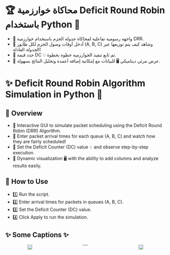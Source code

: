 # 🏆 محاكاة خوارزمية Deficit Round Robin باستخدام Python 🐍
- 🔹 واجهة رسومية تفاعلية لمحاكاة جدولة الحزم باستخدام خوارزمية DRR.
- 🔹 أدخل أوقات وصول الحزم لكل طابور (A, B, C) وشاهد كيف يتم توزيعها عبر الجدولة العادلة!
- 🔹 حدد قيمة DC 💡 ثم تابع تنفيذ الخوارزمية خطوة بخطوة.
- 🔹 عرض مرئي ديناميكي 🖥️ للبيانات مع إمكانية إضافة أعمدة وتحليل النتائج بسهولة.
# ✨ Deficit Round Robin Algorithm Simulation in Python 🐍

## 📌 Overview
- 🔹 Interactive GUI to simulate packet scheduling using the Deficit Round Robin (DRR) Algorithm.
- 🔹 Enter packet arrival times for each queue (A, B, C) and watch how they are fairly scheduled!
- 🔹 Set the Deficit Counter (DC) value 💡 and observe step-by-step execution.
- 🔹 Dynamic visualization 🖥️ with the ability to add columns and analyze results easily.

## 🚀 How to Use
- 1️⃣ Run the script.
- 2️⃣ Enter arrival times for packets in queues (A, B, C).
- 3️⃣ Set the Deficit Counter (DC) value.
- 4️⃣ Click Apply to run the simulation.

## ✨ Some Captions  ✨

<div style="display: flex; justify-content: space-between; gap: 20px;">


  <figure style="text-align: center; width: 32%; margin: 0;">
    <img width="32%" height="auto" alt="Capture1" src="https://github.com/user-attachments/assets/73a37bd3-92f9-4106-b2d9-80e0fa978123" />
  </figure>
     <figure style="text-align: center; width: 32%; margin: 0;">
    <img width="32%" height="5%" alt="Capture" src="https://github.com/user-attachments/assets/12b54508-fc21-4cbb-ba93-dd3ece4075a5" />
  </figure>
  <figure style="text-align: center; width: 32%; margin: 0;">
    <img width="32%" height="auto" alt="Capture3" src="https://github.com/user-attachments/assets/760a2828-bd0b-4d7b-a280-70e8bac5fbf7" />
  </figure>

</div>




